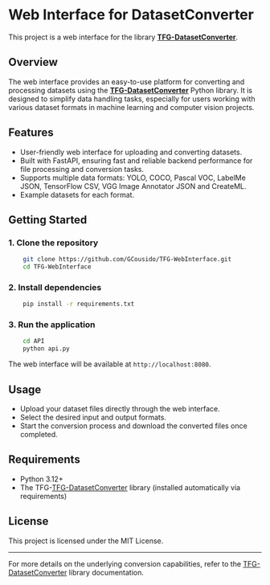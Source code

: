 # Web Interface for DatasetConverter

This project is a web interface for the library [**TFG-DatasetConverter**](https://github.com/GCousido/TFG-DatasetConverter).

## Overview

The web interface provides an easy-to-use platform for converting and processing datasets using the [**TFG-DatasetConverter**](https://github.com/GCousido/TFG-DatasetConverter) Python library. It is designed to simplify data handling tasks, especially for users working with various dataset formats in machine learning and computer vision projects.

## Features

- User-friendly web interface for uploading and converting datasets.
- Built with FastAPI, ensuring fast and reliable backend performance for file processing and conversion tasks.
- Supports multiple data formats: YOLO, COCO, Pascal VOC, LabelMe JSON, TensorFlow CSV, VGG Image Annotator JSON and CreateML.
- Example datasets for each format.

## Getting Started

### 1. Clone the repository

```bash
    git clone https://github.com/GCousido/TFG-WebInterface.git
    cd TFG-WebInterface
```

### 2. Install dependencies

```bash
    pip install -r requirements.txt
```

### 3. Run the application

```bash
    cd API
    python api.py
```

The web interface will be available at `http://localhost:8080`.

## Usage

- Upload your dataset files directly through the web interface.
- Select the desired input and output formats.
- Start the conversion process and download the converted files once completed.

## Requirements

- Python 3.12+
- The TFG-[TFG-DatasetConverter](https://github.com/GCousido/TFG-DatasetConverter) library (installed automatically via requirements)

## License

This project is licensed under the MIT License.

---

For more details on the underlying conversion capabilities, refer to the [TFG-DatasetConverter](https://github.com/GCousido/TFG-DatasetConverter) library documentation.

